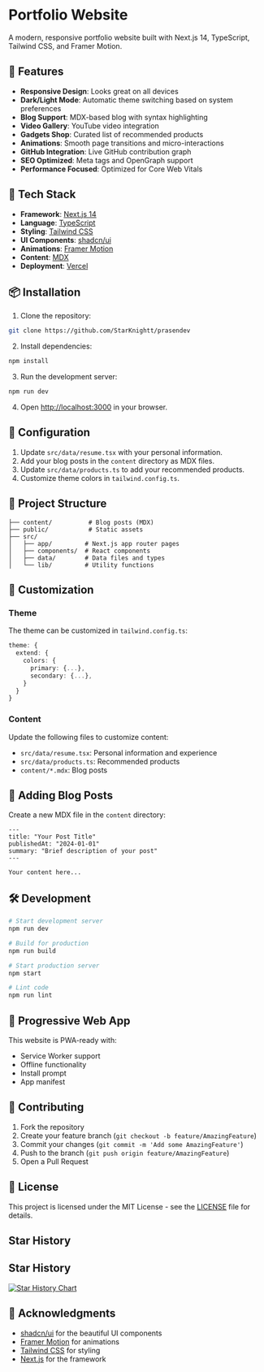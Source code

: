 # Portfolio Website

A modern, responsive portfolio website built with Next.js 14, TypeScript, Tailwind CSS, and Framer Motion.

## 🌟 Features

- **Responsive Design**: Looks great on all devices
- **Dark/Light Mode**: Automatic theme switching based on system preferences
- **Blog Support**: MDX-based blog with syntax highlighting
- **Video Gallery**: YouTube video integration
- **Gadgets Shop**: Curated list of recommended products
- **Animations**: Smooth page transitions and micro-interactions
- **GitHub Integration**: Live GitHub contribution graph
- **SEO Optimized**: Meta tags and OpenGraph support
- **Performance Focused**: Optimized for Core Web Vitals

## 🚀 Tech Stack

- **Framework**: [Next.js 14](https://nextjs.org/)
- **Language**: [TypeScript](https://www.typescriptlang.org/)
- **Styling**: [Tailwind CSS](https://tailwindcss.com/)
- **UI Components**: [shadcn/ui](https://ui.shadcn.com/)
- **Animations**: [Framer Motion](https://www.framer.com/motion/)
- **Content**: [MDX](https://mdxjs.com/)
- **Deployment**: [Vercel](https://vercel.com)

## 📦 Installation

1. Clone the repository:
```bash
git clone https://github.com/StarKnightt/prasendev
```

2. Install dependencies:
```bash
npm install
```

3. Run the development server:
```bash
npm run dev
```

4. Open [http://localhost:3000](http://localhost:3000) in your browser.

## 🔧 Configuration

1. Update `src/data/resume.tsx` with your personal information.
2. Add your blog posts in the `content` directory as MDX files.
3. Update `src/data/products.ts` to add your recommended products.
4. Customize theme colors in `tailwind.config.ts`.

## 📁 Project Structure

```
├── content/          # Blog posts (MDX)
├── public/           # Static assets
├── src/
│   ├── app/         # Next.js app router pages
│   ├── components/  # React components
│   ├── data/        # Data files and types
│   └── lib/         # Utility functions
```

## 🎨 Customization

### Theme

The theme can be customized in `tailwind.config.ts`:

```ts
theme: {
  extend: {
    colors: {
      primary: {...},
      secondary: {...},
    }
  }
}
```

### Content

Update the following files to customize content:

- `src/data/resume.tsx`: Personal information and experience
- `src/data/products.ts`: Recommended products
- `content/*.mdx`: Blog posts

## 📝 Adding Blog Posts

Create a new MDX file in the `content` directory:

```mdx
---
title: "Your Post Title"
publishedAt: "2024-01-01"
summary: "Brief description of your post"
---

Your content here...
```

## 🛠️ Development

```bash
# Start development server
npm run dev

# Build for production
npm run build

# Start production server
npm start

# Lint code
npm run lint
```

## 📱 Progressive Web App

This website is PWA-ready with:
- Service Worker support
- Offline functionality
- Install prompt
- App manifest

## 🤝 Contributing

1. Fork the repository
2. Create your feature branch (`git checkout -b feature/AmazingFeature`)
3. Commit your changes (`git commit -m 'Add some AmazingFeature'`)
4. Push to the branch (`git push origin feature/AmazingFeature`)
5. Open a Pull Request

## 📄 License

This project is licensed under the MIT License - see the [LICENSE](LICENSE) file for details.

## Star History

## Star History

[![Star History Chart](https://api.star-history.com/svg?repos=xenoncommits/portfolio2025&type=Date)](https://www.star-history.com/#xenoncommits/portfolio2025&Date)


## 🙏 Acknowledgments

- [shadcn/ui](https://ui.shadcn.com/) for the beautiful UI components
- [Framer Motion](https://www.framer.com/motion/) for animations
- [Tailwind CSS](https://tailwindcss.com/) for styling
- [Next.js](https://nextjs.org/) for the framework
